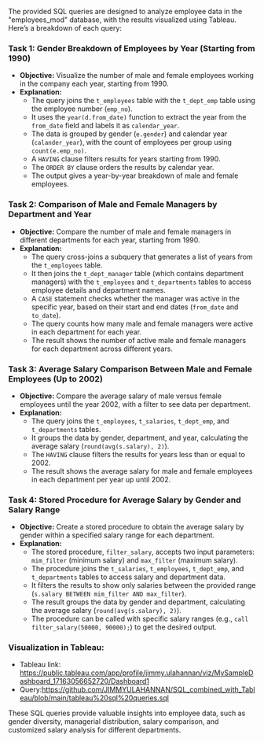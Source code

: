 The provided SQL queries are designed to analyze employee data in the "employees_mod" database, with the results visualized using Tableau. Here’s a breakdown of each query:

### Task 1: Gender Breakdown of Employees by Year (Starting from 1990)
- **Objective:** Visualize the number of male and female employees working in the company each year, starting from 1990.
- **Explanation:** 
  - The query joins the `t_employees` table with the `t_dept_emp` table using the employee number (`emp_no`).
  - It uses the `year(d.from_date)` function to extract the year from the `from_date` field and labels it as `calendar_year`.
  - The data is grouped by gender (`e.gender`) and calendar year (`calander_year`), with the count of employees per group using `count(e.emp_no)`.
  - A `HAVING` clause filters results for years starting from 1990.
  - The `ORDER BY` clause orders the results by calendar year.
  - The output gives a year-by-year breakdown of male and female employees.

### Task 2: Comparison of Male and Female Managers by Department and Year
- **Objective:** Compare the number of male and female managers in different departments for each year, starting from 1990.
- **Explanation:**
  - The query cross-joins a subquery that generates a list of years from the `t_employees` table.
  - It then joins the `t_dept_manager` table (which contains department managers) with the `t_employees` and `t_departments` tables to access employee details and department names.
  - A `CASE` statement checks whether the manager was active in the specific year, based on their start and end dates (`from_date` and `to_date`).
  - The query counts how many male and female managers were active in each department for each year.
  - The result shows the number of active male and female managers for each department across different years.

### Task 3: Average Salary Comparison Between Male and Female Employees (Up to 2002)
- **Objective:** Compare the average salary of male versus female employees until the year 2002, with a filter to see data per department.
- **Explanation:**
  - The query joins the `t_employees`, `t_salaries`, `t_dept_emp`, and `t_departments` tables.
  - It groups the data by gender, department, and year, calculating the average salary (`round(avg(s.salary), 2)`).
  - The `HAVING` clause filters the results for years less than or equal to 2002.
  - The result shows the average salary for male and female employees in each department per year up until 2002.

### Task 4: Stored Procedure for Average Salary by Gender and Salary Range
- **Objective:** Create a stored procedure to obtain the average salary by gender within a specified salary range for each department.
- **Explanation:**
  - The stored procedure, `filter_salary`, accepts two input parameters: `mim_filter` (minimum salary) and `max_filter` (maximum salary).
  - The procedure joins the `t_salaries`, `t_employees`, `t_dept_emp`, and `t_departments` tables to access salary and department data.
  - It filters the results to show only salaries between the provided range (`s.salary BETWEEN mim_filter AND max_filter`).
  - The result groups the data by gender and department, calculating the average salary (`round(avg(s.salary), 2)`).
  - The procedure can be called with specific salary ranges (e.g., `call filter_salary(50000, 90000);`) to get the desired output.

### Visualization in Tableau:
- Tableau link: https://public.tableau.com/app/profile/jimmy.ulahannan/viz/MySampleDashboard_17163056652720/Dashboard1
- Query:https://github.com/JIMMYULAHANNAN/SQL_combined_with_Tableau/blob/main/tableau%20sql%20queries.sql

These SQL queries provide valuable insights into employee data, such as gender diversity, managerial distribution, salary comparison, and customized salary analysis for different departments.


